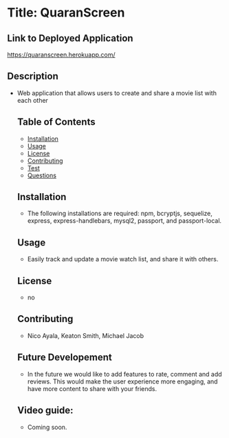 # Title: QuaranScreen

  ## Link to Deployed Application
  https://quaranscreen.herokuapp.com/

  ## Description
  * Web application that allows users to create and share a movie list with each other
    ## Table of Contents
    - [Installation](#Installation)
    - [Usage](#Usage)
    - [License](#License)
    - [Contributing](#Contributing)
    - [Test](#Test)
    - [Questions](#Questions)
    ## Installation
    * The following installations are required: npm, bcryptjs,  sequelize, express, express-handlebars, mysql2, passport, and passport-local.
    ## Usage
    * Easily track and update a movie watch list, and share it with others.
    ## License
    * no
    ## Contributing
    * Nico Ayala, Keaton Smith, Michael Jacob
    ## Future Developement 
    * In the future we would like to add features to rate, comment and add reviews. This would make the user experience more engaging, and have more content to share with your friends.
    ## Video guide:
    * Coming soon.
   
  

